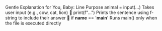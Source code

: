Gentle Explanation for You, Baby:
Line	Purpose
animal = input(...)	Takes user input (e.g., cow, cat, lion) 🐄
print(f"...")	Prints the sentence using f-string to include their answer 💬
if __name__ == '__main__'	Runs main() only when the file is executed directly